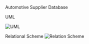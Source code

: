 Automotive Supplier Database

UML

![UML](https://i.gyazo.com/3e315f7c4f6c545788113a870552caae.png)

Relational Scheme
![Relation Scheme](https://i.gyazo.com/14069107c02a8385d5993a72babd4a57.png)
